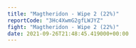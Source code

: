 ```yaml
---
title: "Magtheridon - Wipe 2 (22%)"
reportCode: "3Hc4XwmG2gfLWJYZ"
fight: "Magtheridon - Wipe 2 (22%)"
date: 2021-09-26T21:48:45.419000+00:00
---
```

